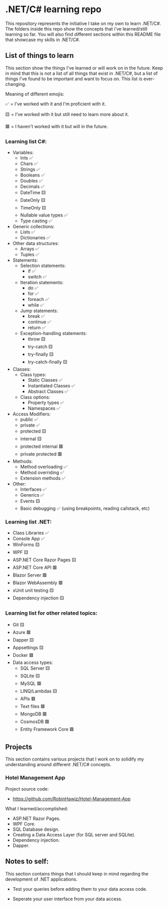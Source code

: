 # .NET/C# learning repo
This repository represents the initiative I take on my own to learn .NET/C#. The folders inside this repo show the concepts that i've learned/still learning so far. You will also find different sections within this README file that showcase my skills in .NET/C#.

## List of things to learn
This section show the things I've learned or will work on in the future. Keep in mind that this is not a list of all things that exist in .NET/C#, but a list of things I've found to be important and want to focus on. This list is ever-changing.

Meaning of different emojis: 

✅ = I've worked with it and I'm proficient with it.

🟨 = I've worked with it but still need to learn more about it.

🟥 = I haven't worked with it but will in the future.

### Learning list C#:
- Variables:
  - Ints ✅
  - Chars ✅
  - Strings ✅
  - Booleans ✅
  - Doubles ✅
  - Decimals ✅
  - DateTime 🟨
  - DateOnly 🟨
  - TimeOnly 🟨
  - Nullable value types ✅
  - Type casting ✅
- Generic collections:
  - Lists ✅
  - Dictionaries ✅
- Other data structures:
  - Arrays ✅
  - Tuples ✅
- Statements:
  - Selection statements:
    - if ✅
    - switch ✅
  - Iteration statements:
    - do ✅
    - for ✅
    - foreach ✅
    - while ✅
  - Jump statements:
    - break ✅
    - continue ✅
    - return ✅
  - Exception-handling statements:
    - throw 🟨
    - try-catch 🟨
    - try-finally 🟨
    - try-catch-finally 🟨
- Classes:
  - Class types:
    - Static Classes ✅
    - Instantiated Classes ✅
    - Abstract Classes ✅
  - Class options:
    - Property types ✅
    - Namespaces ✅
- Access Modifiers:
  - public ✅
  - private ✅
  - protected 🟨
  - internal 🟨
  - protected internal 🟥
  - private protected 🟥
- Methods:
  - Method overloading ✅
  - Method overriding ✅
  - Extension methods ✅
- Other:
  - Interfaces ✅
  - Generics ✅
  - Events 🟨
  - Basic debugging ✅ (using breakpoints, reading callstack, etc)

### Learning list .NET:
- Class Libraries ✅
- Console App ✅
- WinForms 🟨
- WPF 🟨
- ASP.NET Core Razor Pages 🟨
- ASP.NET Core API 🟥
- Blazor Server 🟥
- Blazor WebAssembly 🟥
- xUnit unit testing 🟨
- Dependency injection 🟨

### Learning list for other related topics:
- Git 🟨
- Azure 🟥
- Dapper 🟨
- Appsettings 🟨
- Docker 🟥
- Data access types:
  - SQL Server 🟨
  - SQLite 🟨
  - MySQL 🟥
  - LINQ/Lambdas 🟨
  - APIs 🟥
  - Text files 🟥
  - MongoDB 🟥
  - CosmosDB 🟥
  - Entity Framework Core 🟥

## Projects
This section contains various projects that I work on to solidify my understanding around different .NET/C# concepts.
### Hotel Management App
Project source code:
- https://github.com/RobinHawiz/Hotel-Management-App

What I learned/accomplished:
- ASP.NET Razor Pages.
- WPF Core.
- SQL Database design.
- Creating a Data Access Layer (for SQL server and SQLite).
- Dependency injection.
- Dapper.

## Notes to self:
This section contains things that I should keep in mind regarding the development of .NET applications.

- Test your queries before adding them to your data access code.

- Seperate your user interface from your data access.
